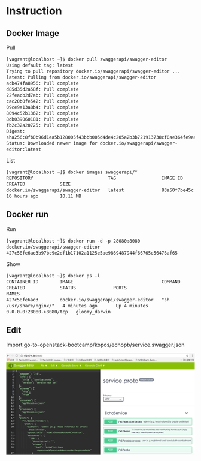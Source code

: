 # Instruction

## Docker Image

Pull
```
[vagrant@localhost ~]$ docker pull swaggerapi/swagger-editor
Using default tag: latest
Trying to pull repository docker.io/swaggerapi/swagger-editor ... 
latest: Pulling from docker.io/swaggerapi/swagger-editor
acb474fa8956: Pull complete 
d85d35d2a58f: Pull complete 
22feacb2d7ab: Pull complete 
cac20b0fe542: Pull complete 
09ce9a13a8b4: Pull complete 
8094c52b1362: Pull complete 
8db039060181: Pull complete 
fb2c32a20725: Pull complete 
Digest: sha256:8fb0b96d1ea5b128005f43bbb005d4de4c205a2b3b721913738cf0ae364fe9aa
Status: Downloaded newer image for docker.io/swaggerapi/swagger-editor:latest
```

List
```
[vagrant@localhost ~]$ docker images swaggerapi/*
REPOSITORY                            TAG                 IMAGE ID            CREATED             SIZE
docker.io/swaggerapi/swagger-editor   latest              83a50f7be45c        16 hours ago        10.11 MB
```

## Docker run

Run
```
[vagrant@localhost ~]$ docker run -d -p 28080:8080 docker.io/swaggerapi/swagger-editor
427c58fe6ac3b97bc9e2df1b17102a1125e5ae9869487944f66765e56476af65
```

Show
```
[vagrant@localhost ~]$ docker ps -l
CONTAINER ID        IMAGE                                 COMMAND                  CREATED             STATUS              PORTS                     NAMES
427c58fe6ac3        docker.io/swaggerapi/swagger-editor   "sh /usr/share/nginx/"   4 minutes ago       Up 4 minutes        0.0.0.0:28080->8080/tcp   gloomy_darwin
```

## Edit

Import go-to-openstack-bootcamp/kopos/echopb/service.swagger.json

![屏幕快照 2017-06-24 下午2.20.25.png](./屏幕快照%202017-06-24%20下午2.20.25.png)
 

